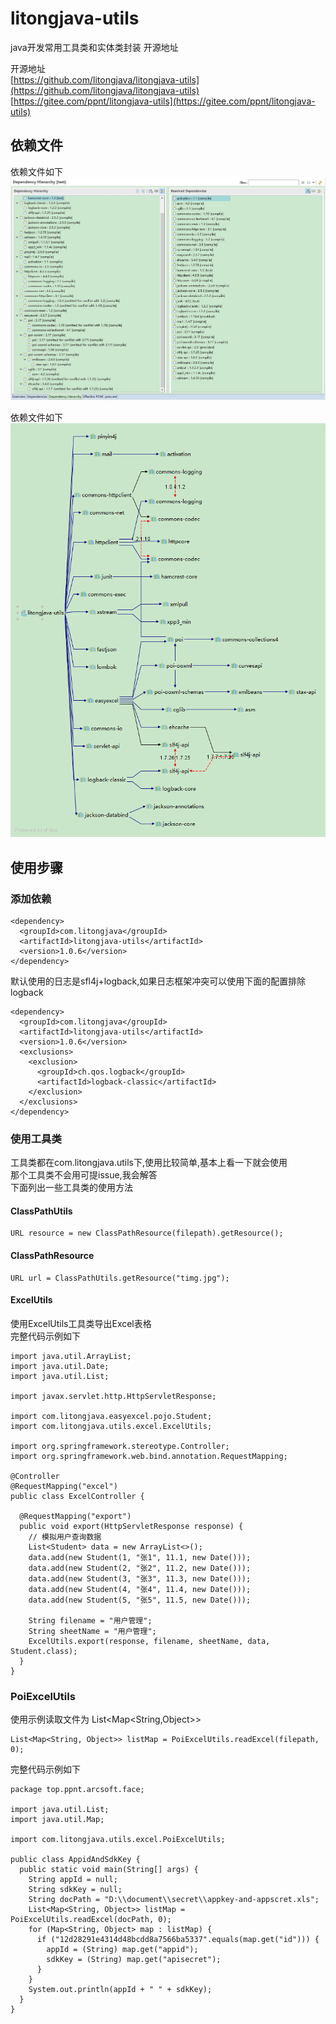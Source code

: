 # litongjava-utils
java开发常用工具类和实体类封装
开源地址  

开源地址  
[https://github.com/litongjava/litongjava-utils](https://github.com/litongjava/litongjava-utils)  
[https://gitee.com/ppnt/litongjava-utils](https://gitee.com/ppnt/litongjava-utils)

## 依赖文件
依赖文件如下
![](readme_files/1.jpg)

依赖文件如下
![](readme_files/1.png)

## 使用步骤

### 添加依赖
```
<dependency>
  <groupId>com.litongjava</groupId>
  <artifactId>litongjava-utils</artifactId>
  <version>1.0.6</version>
</dependency>
```
默认使用的日志是sfl4j+logback,如果日志框架冲突可以使用下面的配置排除logback
```
<dependency>
  <groupId>com.litongjava</groupId>
  <artifactId>litongjava-utils</artifactId>
  <version>1.0.6</version>
  <exclusions>
    <exclusion>
      <groupId>ch.qos.logback</groupId>
      <artifactId>logback-classic</artifactId>
    </exclusion>
  </exclusions>
</dependency>
```

### 使用工具类  
工具类都在com.litongjava.utils下,使用比较简单,基本上看一下就会使用  
那个工具类不会用可提issue,我会解答  
下面列出一些工具类的使用方法
#### ClassPathUtils
```
URL resource = new ClassPathResource(filepath).getResource();
```
#### ClassPathResource
```
URL url = ClassPathUtils.getResource("timg.jpg");
```
#### ExcelUtils
使用ExcelUtils工具类导出Excel表格  
完整代码示例如下
```
import java.util.ArrayList;
import java.util.Date;
import java.util.List;

import javax.servlet.http.HttpServletResponse;

import com.litongjava.easyexcel.pojo.Student;
import com.litongjava.utils.excel.ExcelUtils;

import org.springframework.stereotype.Controller;
import org.springframework.web.bind.annotation.RequestMapping;

@Controller
@RequestMapping("excel")
public class ExcelController {

  @RequestMapping("export")
  public void export(HttpServletResponse response) {
    // 模拟用户查询数据
    List<Student> data = new ArrayList<>();
    data.add(new Student(1, "张1", 11.1, new Date()));
    data.add(new Student(2, "张2", 11.2, new Date()));
    data.add(new Student(3, "张3", 11.3, new Date()));
    data.add(new Student(4, "张4", 11.4, new Date()));
    data.add(new Student(5, "张5", 11.5, new Date()));

    String filename = "用户管理";
    String sheetName = "用户管理";
    ExcelUtils.export(response, filename, sheetName, data, Student.class);
  }
}

```
### PoiExcelUtils
使用示例读取文件为 List<Map<String,Object>>
```
List<Map<String, Object>> listMap = PoiExcelUtils.readExcel(filepath, 0);
```
完整代码示例如下
```
package top.ppnt.arcsoft.face;

import java.util.List;
import java.util.Map;

import com.litongjava.utils.excel.PoiExcelUtils;

public class AppidAndSdkKey {
  public static void main(String[] args) {
    String appId = null;
    String sdkKey = null;
    String docPath = "D:\\document\\secret\\appkey-and-appscret.xls";
    List<Map<String, Object>> listMap = PoiExcelUtils.readExcel(docPath, 0);
    for (Map<String, Object> map : listMap) {
      if ("12d28291e4314d48bcdd8a7566ba5337".equals(map.get("id"))) {
        appId = (String) map.get("appid");
        sdkKey = (String) map.get("apisecret");
      }
    }
    System.out.println(appId + " " + sdkKey);
  }
}

```